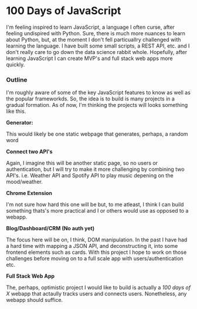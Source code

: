 # 100 Days of JavaScript

I'm feeling inspired to learn JavaScript, a language I often curse, after feeling undispired with Python. Sure, there is much more nuances to learn about Python, but, at the moment I don't fell particuallry challenged with learning the language. I have built some small scripts, a REST API, etc. and I don't really care to go down the data science rabbit whole. Hopefully, after learning JavaScript I can create MVP's and full stack web apps more quickly.



### Outline

I'm roughly aware of some of the key JavaScript features to know as well as the popular frameworkds. So, the idea is to build is many projects in a gradual formation. As of now, I'm thinking the projects will looks something like this.



**Generator:**

This would likely be one static webpage that generates, perhaps, a random word

**Connect two API's**

Again, I imagine this will be another static page, so no users or authentication, but I will try to make it more challenging by combining two API's. i.e. Weather API and Spotify API to play music depening on the mood/weather.

**Chrome Extension**

I'm not sure how hard this one will be but, to me atleast, I think I can build something thats's more practical and I or others would use as opposed to a webapp.

**Blog/Dashboard/CRM (No auth yet)**

The focus here will be on, I think, DOM manipulation. In the past I have had a hard time with mapping a JSON API, and deconstructing it, into some frontend elements such as cards. With this project I hope to work on those challenges before moving on to a full scale app with users/authentication etc.

**Full Stack Web App**

The, perhaps, optimistic project I would like to build is actually a *100 days of X* webapp that actaully tracks users and connects users. Nonetheless, any webapp should suffice.



